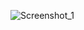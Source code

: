 



![Screenshot_1](https://user-images.githubusercontent.com/44439768/141698786-dc443474-7409-4371-bb66-d5359f806e0c.png)
